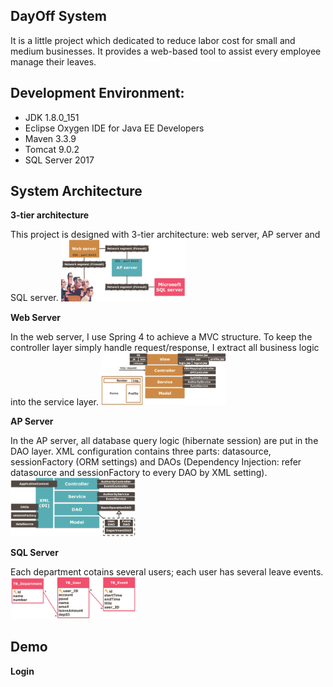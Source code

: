 


## DayOff System
It is a little project which dedicated to reduce labor cost for small and medium businesses. It provides a web-based tool to assist every employee manage their leaves.



## Development Environment:
- JDK 1.8.0_151
- Eclipse Oxygen IDE for Java EE Developers
- Maven 3.3.9
- Tomcat 9.0.2
- SQL Server 2017



## System Architecture
**3-tier architecture**

This project is designed with 3-tier architecture: web server, AP server and SQL server.
<img alt="3-tier architecture" src="/img/3-layers.png" title="3-tier architecture" style="width: 200px;"/>

**Web Server**

In the web server, I use Spring 4 to achieve a MVC structure. To keep the controller layer simply handle request/response, I extract all business logic into the service layer.
<img alt="Web server" src="/img/web server.png" title="Web server" style="width: 200px;"/>

**AP Server**

In the AP server, all database query logic (hibernate session) are put in the DAO layer. XML configuration contains three parts: datasource, sessionFactory (ORM settings) and DAOs (Dependency Injection: refer datasource and sessionFactory to every DAO by XML setting).
<img alt="AP server" src="/img/ap server.png" title="AP server" style="width: 200px;"/>

**SQL Server**

Each department cotains several users; each user has several leave events.
<img alt="SQL server" src="/img/ERD.png" title="SQL server" style="width: 200px;"/>



## Demo
**Login**